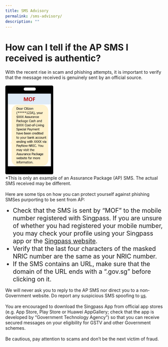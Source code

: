```yaml
---
title: SMS Advisory
permalink: /sms-advisory/
description: ""
---
```

# How can I tell if the AP SMS I received is authentic?
With the recent rise in scam and phishing attempts, it is important to verify that the message received is genuinely sent by an official source.<br><br>
	<img src="/images/SMS1.jpg" style="width: 30%; height: 30%;"><br>*This is only an example of an Assurance Package (AP) SMS. The actual SMS received may be different.<br><br>Here are some tips on how you can protect yourself against phishing SMSes purporting to be sent from AP:<br>
<ul>
<li style="font-size:19.5px">Check that the SMS is sent by “MOF” to the mobile number registered with Singpass. If you are unsure of whether you had registered your mobile number, you may check your profile using your Singpass app or the <a href="https://www.singpass.gov.sg/" class="hyperlink">Singpass website</a>. </li>
	<li style="font-size:19.5px">Verify that the last four characters of the masked NRIC number are the same as your NRIC number.</li>
	<li style="font-size:19.5px">If the SMS contains an URL, make sure that the domain of the URL ends with a “.gov.sg” before clicking on it.</li></ul>
We will never ask you to reply to the AP SMS nor direct you to a non-Government website. Do report any suspicious SMS spoofing to  <a href="/contact-us-ap/" class="hyperlink">us</a>. <br><br>
You are encouraged to download the Singpass App from official app stores (e.g. App Store, Play Store or Huawei AppGallery; check that the app is developed by “Government Technology Agency”) so that you can receive secured messages on your eligibility for GSTV and other Government schemes. <br><br>
Be cautious, pay attention to scams and don’t be the next victim of fraud.
<br><br>